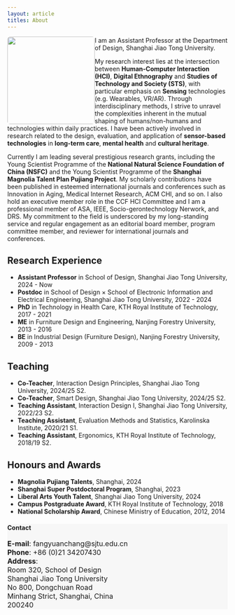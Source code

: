 ```yaml
---
layout: article
titles: About
---
```



<a href="https://designschool.sjtu.edu.cn/teacher/31104c124abec4f853ad19c8530ab586/lecture/detail/6605572483c266cf0992c585"><img src="https://designschool.sjtu.edu.cn/static/WechatIMG755-1732085107404.jpg" height="auto" width="200" style="border-radius:3%; float: left"></a>

I am an Assistant Professor at the Department of Design, Shanghai Jiao Tong University. 

My research interest lies at the intersection between **Human-Computer Interaction (HCI)**, **Digital Ethnography** and **Studies of Technology and Society (STS)**, with particular emphasis on **Sensing** technologies (e.g. Wearables, VR/AR). Through interdisciplinary methods, I strive to unravel the complexities inherent in the mutual shaping of humans/non-humans and technologies within daily practices. I have been actively involved in research related to the design, evaluation, and application of **sensor-based technologies** in **long-term care**, **mental health** and **cultural heritage**. 

Currently I am leading several prestigious research grants, including the Young Scientist Programme of the **National Natural Science Foundation of China (NSFC)** and the Young Scientist Programme of the **Shanghai Magnolia Talent Plan Pujiang Project**. My scholarly contributions have been published in esteemed international journals and conferences such as Innovation in Aging, Medical Internet Research, ACM CHI, and so on. I also hold an executive member role in the CCF HCI Committee and I am a professional member of ASA, IEEE, Socio-gerontechnology Nerwork, and DRS. My commitment to the field is underscored by my long-standing service and regular engagement as an editorial board member, program committee member, and reviewer for international journals and conferences. 

## Research Experience
- **Assistant Professor** in School of Design, Shanghai Jiao Tong University, 2024 - Now
- **Postdoc** in School of Design × School of Electronic Information and Electrical Engineering, Shanghai Jiao Tong University, 2022 - 2024
- **PhD** in Technology in Health Care, KTH Royal Institute of Technology, 2017 - 2021
- **ME** in Furniture Design and Engineering, Nanjing Forestry University, 2013 - 2016
- **BE** in Industrial Design (Furniture Design), Nanjing Forestry University, 2009 - 2013

## Teaching
- **Co-Teacher**, Interaction Design Principles, Shanghai Jiao Tong University, 2024/25 S2.
- **Co-Teacher**, Smart Design, Shanghai Jiao Tong University, 2024/25 S2. 
- **Teaching Assistant**, Interaction Design I, Shanghai Jiao Tong University, 2022/23 S2.
- **Teaching Assistant**, Evaluation Methods and Statistics, Karolinska Institute, 2020/21 S1.
- **Teaching Assistant**, Ergonomics, KTH Royal Institute of Technology, 2018/19 S2.

## Honours and Awards
- **Magnolia Pujiang Talents**, Shanghai, 2024
- **Shanghai Super Postdoctoral Program**, Shanghai, 2023
- **Liberal Arts Youth Talent**, Shanghai Jiao Tong University, 2024
- **Campus Postgraduate Award**, KTH Royal Institute of Technology, 2018
- **National Scholarship Award**, Chinese Ministry of Education, 2012, 2014



<div class="hero" style="background-color:#f7f7f7; ">
  <div class="hero__content">
    <h4>Contact</h4>
    <p style="font-size: medium;"><b>E-mail</b>: fangyuanchang@sjtu.edu.cn<br>
      <b>Phone</b>: +86 (0)21 34207430<br>
      <b>Address</b>:<br>
      Room 320, School of Design<br>
      Shanghai Jiao Tong University<br>
      No 800, Dongchuan Road<br>
      Minhang Strict, Shanghai, China<br>
      200240
    </p>
  </div>
</div>

